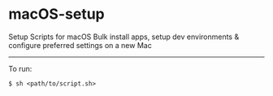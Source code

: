 # macOS-setup

Setup Scripts for macOS
Bulk install apps, setup dev environments & configure preferred settings on a new Mac

----

To run:

```
$ sh <path/to/script.sh>
```
